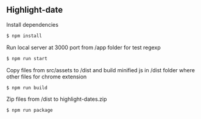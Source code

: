 ## Highlight-date


Install dependencies
```bash
$ npm install
```

Run local server at 3000 port from /app folder for test regexp
```bash
$ npm run start
```

Copy files from src/assets to /dist and build minified js in /dist folder where other files for chrome extension
```bash
$ npm run build
```

Zip files from /dist to highlight-dates.zip
```bash
$ npm run package
```

